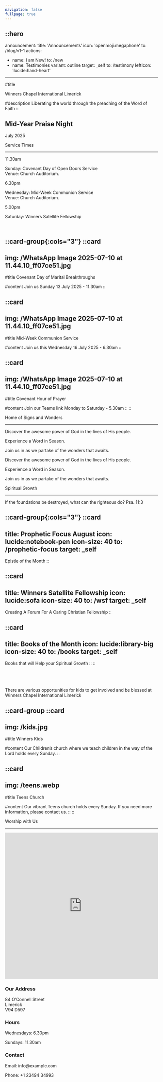 ```yaml
---
navigation: false
fullpage: true
---
```



::hero
---
announcement:
  title: 'Announcements'
  icon: 'openmoji:megaphone'
  to: /blog/v1-1
actions:
  - name: I am New!
    to: /new
  - name: Testimonies
    variant: outline
    target: _self
    to: /testimony
    leftIcon: 'lucide:hand-heart'
---

#title

<span class="font-black text-5xl lg:text-7xl bg-gradient-to-r from-indigo-400 to-pink-600 bg-clip-text text-transparent">Winners Chapel International Limerick</span>


#description
<span class="bg-gray-600 bg-clip-text text-transparent font-bold">Liberating the world through the preaching of the Word of Faith</span>
::


<!-- Hero -->
  <div class="px-4 sm:px-6 lg:px-8">
    <div class="h-120 md:h-[80dvh] flex flex-col bg-[url('/20250705_193525.jpg')] bg-cover bg-center bg-no-repeat rounded-2xl shadow-2xl saturate-200 -m-2 rounded-xl bg-gray-900/5 p-2 ring-1 ring-inset ring-gray-900/10 lg:-m-4 lg:rounded-2xl lg:p-4">
      <div class="mt-auto w-2/3 md:max-w-lg ps-5 pb-5 md:ps-10 md:pb-10">
        <div class="absolute left-4 right-4 bottom-4 rounded-xl bg-white backdrop-blur-sm shadow-2xl translate-y-16 text-center p-6">
    <h2 class="text-xl font-large mb-2">Mid-Year Praise Night</h2>
    <p class="mb-0">July 2025</p>
  </div>
      </div>
    </div>
  </div>
  <!-- End Hero -->



  <section class="relative overflow-hidden bg-white py-12 sm:py-16 lg:py-20 filter">
    <div class="absolute h-72 w-72 scale-125 -right-8 -bottom-10">
      <div class="absolute h-60 w-60 rounded-2xl border-4 border-rose-600"></div>
      <div class="absolute h-60 w-60 translate-x-3 translate-y-3 rounded-2xl border-4 border-rose-600"></div>
      <div class="absolute h-60 w-60 translate-x-6 translate-y-6 rounded-2xl border-4 border-rose-600"></div>
    </div>
    <div class="mx-auto px-4 sm:px-6 lg:px-8">
      <div class="sm:text-center">
        <span class="text-3xl font-extrabold text-gray-600 sm:text-4xl xl:text-5xl bg-rose-600 bg-clip-text text-transparent">
          Service Times
        </span>
        <hr class="mt-4 h-1.5 w-32 border-none bg-rose-600 sm:mx-auto sm:mt-8" />
      </div>

  <div class="mx-auto mt-20 grid max-w-screen-lg grid-cols-1 gap-x-8 gap-y-12 text-center sm:text-left md:grid-cols-3">
        <div class="backdrop-blur-lg relative mb-3 rounded-3xl border bg-white/70 px-12 py-10 text-left shadow xl:px-12">
          <p class="relative text-5xl font-black text-center text-rose-600">11.30am</p>
          <p class="relative mt-5 text-center font-bold text-gray-600">Sunday: Covenant Day of Open Doors Service <br> Venue: Church Auditorium.</p>
        </div>

  <div class="backdrop-blur-lg relative mb-3 rounded-3xl border bg-white/70 px-12 py-10 text-left shadow xl:px-12">
          <p class="relative text-5xl font-black text-center text-rose-600">6.30pm</p>
          <p class="relative mt-5 text-center font-bold text-gray-600">Wednesday: Mid-Week Communion Service <br> Venue: Church Auditorium.</p>
        </div>

  <div class="backdrop-blur-lg relative mb-3 rounded-3xl border bg-white/70 px-12 py-10 text-left shadow xl:px-12">
          <p class="relative m-0 text-5xl font-black text-center text-rose-600">5.00pm</p>
          <p class="relative mt-5 text-center font-bold text-gray-600">Saturday: Winners Satellite Fellowship</p>
        </div>
      </div>
    </div>
  </section>


<br>

::card-group{:cols="3"}
  ::card
  ---
  img: /WhatsApp Image 2025-07-10 at 11.44.10_ff07ce51.jpg
  ---
  #title
  Covenant Day of Marital Breakthroughs

  #content
  Join us Sunday 13 July 2025 - 11.30am
  ::


  ::card
  ---
  img: /WhatsApp Image 2025-07-10 at 11.44.10_ff07ce51.jpg
  ---
  #title
  Mid-Week Communion Service

  #content
  Join us this Wednesday 16 July 2025 - 6.30am
  ::

  ::card
  ---
  img: /WhatsApp Image 2025-07-10 at 11.44.10_ff07ce51.jpg
  ---
  #title
  Covenant Hour of Prayer

  #content
  Join our Teams link Monday to Saturday - 5.30am
  ::
::  




<section
  class="ezy__featured46 light py-14 md:py-24 bg-white dark:bg-[#0b1727] text-zinc-900 dark:text-white relative overflow-hidden z-10"
>
  <div class="container px-4 mx-auto">
    <div class="sm:text-center">
        <span class="text-3xl font-extrabold text-gray-600 sm:text-4xl xl:text-5xl bg-rose-600 bg-clip-text text-transparent">
          Home of Signs and Wonders
        </span>
        <hr class="mt-4 h-1.5 w-32 border-none bg-rose-600 sm:mx-auto sm:mt-8" />
        <p class="text-lg opacity-80 leading-7">
          <span class="text-rose-600 font-bold"></span>
        </p>
      </div>
    </div>




<div class="flex items-center justify-center flex-wrap mx-auto md:flex-nowrap mt-6 border-t pt-12">
  <div class="relative flex flex-col items-start m-1 transition  ease-in-out duration-500  delay-150 transform  md:w-96 md:-ml-32 md:hover:-translate-x-32 md:hover:-translate-y-8 shrink-0 ">
   <article class="mx-auto   rounded-3xl overflow-hidden  bg-cover ring-2 ring-inset ring-white/50 bg-center min-h-150 relative   transform duration-500   group" style="background-image: url('/WhatsApp Image 2025-07-06 at 14.23.55_8e3c71a4.jpg');">
    <div class=" relative h-full  group-hover:bg-opacity-0 min-h-150  flex flex-wrap flex-col pt-[30rem]  transform duration-500">
     <div class=" group-hover:bg-black/30 duration-500 group-hover:backdrop-blur p-8 lg:p-10 h-full justify-end flex flex-col ">
      <p class="opacity-0 text-white text-sm 2xl:text-lg group-hover:opacity-80 transform duration-500 "> Discover the awesome power of God in the lives of His people. </p>
     </div>
    </div>
   </article>
  </div>
  <div class="relative flex flex-col items-start m-1 transition  ease-in-out duration-500  delay-150 transform  md:w-96 md:-ml-32 md:hover:-translate-x-32 md:hover:-translate-y-8 shrink-0 ">
   <article class="mx-auto   rounded-3xl overflow-hidden  bg-cover ring-2 ring-inset ring-white/50 bg-center min-h-150 relative   transform duration-500   group" style="background-image: url('/WhatsApp Image 2025-07-06 at 14.23.53_fd680873.jpg');">
    <div class=" relative h-full  group-hover:bg-opacity-0 min-h-150  flex flex-wrap flex-col pt-[30rem]  transform duration-500">
     <div class=" group-hover:bg-black/30 duration-500 group-hover:backdrop-blur p-8 lg:p-10 h-full justify-end flex flex-col ">
      <p class="opacity-0 text-white text-sm 2xl:text-lg group-hover:opacity-80 transform duration-500 "> Experience a Word in Season. </p>
     </div>
    </div>
   </article>
  </div>
  <div class="relative flex flex-col items-start m-1 transition  ease-in-out duration-500  delay-150 transform  md:w-96 md:-ml-32 md:hover:-translate-x-32 md:hover:-translate-y-8 shrink-0 ">
   <article class="mx-auto   rounded-3xl overflow-hidden  bg-cover ring-2 ring-inset ring-white/50 bg-center min-h-150 relative   transform duration-500   group" style="background-image: url('/20250705_191624.jpg');">
    <div class=" relative h-full  group-hover:bg-opacity-0 min-h-150  flex flex-wrap flex-col pt-[30rem]  transform duration-500">
     <div class=" group-hover:bg-black/30 duration-500 group-hover:backdrop-blur p-8 lg:p-10 h-full justify-end flex flex-col ">
      <p class="opacity-0 text-white text-sm 2xl:text-lg group-hover:opacity-80 transform duration-500 "> Join us in as we partake of the wonders that awaits. </p>
     </div>
    </div>
   </article>
  </div>
 </div> <!-- Starts links to tutorial -->

  
<div class="flex items-center justify-center flex-wrap mx-auto md:flex-nowrap mt-6 border-t pt-12">
  <div class="relative flex flex-col items-start m-1 transition ease-in-out duration-500 delay-150 transform md:w-96 md:-ml-32 md:hover:-translate-x-32 md:hover:-translate-y-8 shrink-0">
    <article class="mx-auto rounded-3xl overflow-hidden bg-cover ring-2 ring-inset ring-white/50 bg-center min-h-150 relative transform duration-500 group" style="background-image: url('/WhatsApp Image 2025-07-06 at 14.23.55_8e3c71a4.jpg'); filter: saturate(200%);">
      <div class="relative h-full group-hover:bg-opacity-0 min-h-150 flex flex-wrap flex-col pt-[30rem] transform duration-500">
        <div class="group-hover:bg-black/30 duration-500 group-hover:backdrop-blur p-8 lg:p-10 h-full justify-end flex flex-col">
          <p class="opacity-0 text-white text-sm 2xl:text-lg group-hover:opacity-80 transform duration-500"> Discover the awesome power of God in the lives of His people. </p>
        </div>
      </div>
    </article>
  </div>

  <div class="relative flex flex-col items-start m-1 transition ease-in-out duration-500 delay-150 transform md:w-96 md:-ml-32 md:hover:-translate-x-32 md:hover:-translate-y-8 shrink-0">
    <article class="mx-auto rounded-3xl overflow-hidden bg-cover ring-2 ring-inset ring-white/50 bg-center min-h-150 relative transform duration-500 group" style="background-image: url('/WhatsApp Image 2025-07-06 at 14.23.53_fd680873.jpg'); filter: saturate(200%);">
      <div class="relative h-full group-hover:bg-opacity-0 min-h-150 flex flex-wrap flex-col pt-[30rem] transform duration-500">
        <div class="group-hover:bg-black/30 duration-500 group-hover:backdrop-blur p-8 lg:p-10 h-full justify-end flex flex-col">
          <p class="opacity-0 text-white text-sm 2xl:text-lg group-hover:opacity-80 transform duration-500"> Experience a Word in Season. </p>
        </div>
      </div>
    </article>
  </div>

  <div class="relative flex flex-col items-start m-1 transition ease-in-out duration-500 delay-150 transform md:w-96 md:-ml-32 md:hover:-translate-x-32 md:hover:-translate-y-8 shrink-0">
    <article class="mx-auto rounded-3xl overflow-hidden bg-cover ring-2 ring-inset ring-white/50 bg-center min-h-150 relative transform duration-500 group" style="background-image: url('/20250705_191624.jpg'); filter: saturate(200%);">
      <div class="relative h-full group-hover:bg-opacity-0 min-h-150 flex flex-wrap flex-col pt-[30rem] transform duration-500">
        <div class="group-hover:bg-black/30 duration-500 group-hover:backdrop-blur p-8 lg:p-10 h-full justify-end flex flex-col">
          <p class="opacity-0 text-white text-sm 2xl:text-lg group-hover:opacity-80 transform duration-500"> Join us in as we partake of the wonders that awaits. </p>
        </div>
      </div>
    </article>
  </div>
</div>


<section class="py-24">
        <div class="mx-auto max-w-7xl px-4 sm:px-6 lg:px-8">
            <div class="sm:text-center">
        <span class="text-3xl font-extrabold text-gray-600 sm:text-4xl xl:text-5xl bg-rose-600 bg-clip-text text-transparent">
          Spiritual Growth
        </span>
        <hr class="mt-4 h-1.5 w-32 border-none bg-rose-600 sm:mx-auto sm:mt-8" />
                    <p> If the foundations be destroyed, what can the righteous do? Psa. 11:3
                </p>
            </div></div>



            
::card-group{:cols="3"}
  ::card
  ---
  title: Prophetic Focus August
  icon: lucide:notebook-pen
  icon-size: 40 
  to: /prophetic-focus
  target: _self
  ---
  Epistle of the Month
  ::

  ::card
  ---
  title: Winners Satellite Fellowship
  icon: lucide:sofa
  icon-size: 40 
  to: /wsf
  target: _self
  ---
  Creating A Forum For A Caring Christian Fellowship
  ::

  ::card
  ---
  title: Books of the Month
  icon: lucide:library-big
  icon-size: 40
  to: /books
  target: _self
  ---
  Books that will Help your Spiritual Growth
  ::
::
 
<br>
<br>


<body class="flex items-center justify-center min-h-screen bg-gray-900">
    <div class="relative w-full h-full bg-cover bg-center flex items-center justify-center p-8 my-8 dui-bg-fixed"
         style="background-image: url('/people-are-jumping-vigorously-vector (1).jpg');">
        <!-- Frosted glass effect -->
        <div class="p-8 rounded-xl shadow-lg text-center w-full max-w-full mx-2 
                    bg-sky-50 backdrop-blur-lg">
            <h1 class="text-4xl font-bold mb-4"></h1>
            <p class="text-lg mb-8">
                There are various opportunities for kids to get involved and be blessed at Winners Chapel International Limerick
            </p>
            <span
               class="btn btn-neutral btn-wide"></span>
        </div>
    </div>
</body>




::card-group
  ::card
  ---
  img: /kids.jpg
  ---
  #title
  Winners Kids

  #content
  Our Children’s church where we teach children in the way of the Lord holds every Sunday.
  ::

  ::card
  ---
  img: /teens.webp
  ---
  #title
  Teens Church

  #content
  Our vibrant Teens church holds every Sunday. If you need more information, please contact us. 
  ::
::



<div class="bg-white">
    <div class="max-w-7xl mx-auto py-16 px-4 sm:px-6 lg:py-20 lg:px-8">
        <div class="max-w-2xl lg:max-w-4xl mx-auto text-center">
            <span class="text-3xl font-extrabold text-gray-600 sm:text-4xl xl:text-5xl bg-rose-600 bg-clip-text text-transparent">Worship with Us</span>
        </div>
<hr class="mt-4 h-1.5 w-32 border-none bg-rose-600 sm:mx-auto sm:mt-8" />
        <div class="mt-16 lg:mt-20">
            <div class="grid grid-cols-1 md:grid-cols-2 gap-8">
                <div class="rounded-xl shadow-xl overflow-hidden">
                    <iframe
                        src="https://www.google.com/maps/embed?pb=!1m14!1m8!1m3!1d19359.921860543483!2d-8.63089!3d52.660154!3m2!1i1024!2i768!4f13.1!3m3!1m2!1s0x485b5c63917759ed%3A0x701125369c33f748!2s84%20O&#39;Connell%20St%2C%20Prior&#39;s-Land%2C%20Limerick%2C%20V94%20D597%2C%20Ireland!5e0!3m2!1sen!2sus!4v1752178444253!5m2!1sen!2sus"
                        width="100%" height="480" style="border:0;" allowfullscreen="" loading="lazy"></iframe>
                </div>
                <div>
                    <div class="max-w-full mx-auto rounded-lg overflow-hidden">
                        <div class="px-6 py-4">
                            <h3 class="text-lg font-medium text-gray-900">Our Address</h3>
                            <p class="mt-1 text-gray-600">84 O'Connell Street <br> Limerick <br> V94 D597</p>
                        </div>
                        <div class="border-t border-gray-200 px-6 py-4">
                            <h3 class="text-lg font-medium text-gray-900">Hours</h3>
                            <p class="mt-1 text-gray-600">Wednesdays: 6.30pm</p>
                            <p class="mt-1 text-gray-600">Sundays: 11.30am</p>
                        </div>
                        <div class="border-t border-gray-200 px-6 py-4">
                            <h3 class="text-lg font-medium text-gray-900">Contact</h3>
                            <p class="mt-1 text-gray-600">Email: info@example.com</p>
                            <p class="mt-1 text-gray-600">Phone: +1 23494 34993</p>
                        </div>
                    </div>
                </div>
            </div>
        </div>
    </div>
 
 
 


 




  

